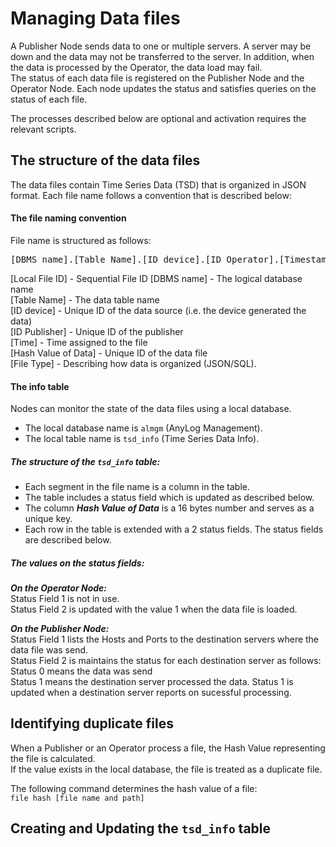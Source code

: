 # Managing Data files

A Publisher Node sends data to one or multiple servers. A server may be down and the data may not be transferred to the server. In addition, when the data is processed by the Operator, the data load may fail.  
The status of each data file is registered on the Publisher Node and the Operator Node. Each node updates the status and satisfies queries on the status of each file.

The processes described below are optional and activation requires the relevant scripts.
  
## The structure of the data files 
The data files contain Time Series Data (TSD) that is organized in JSON format.
Each file name follows a convention that is described below:

#### The file naming convention

File name is structured as follows:
<pre>
[DBMS name].[Table Name].[ID device].[ID Operator].[Timestamp].[Hash Value of Data].[File Type]
</pre>
[Local File ID] - Sequential File ID
[DBMS name] - The logical database name      
[Table Name] - The data table name    
[ID device] - Unique ID of the data source (i.e. the device generated the data)    
[ID Publisher] - Unique ID of the publisher  
[Time] - Time assigned to the file    
[Hash Value of Data] - Unique ID of the data file  
[File Type] - Describing how data is organized (JSON/SQL).  

#### The info table

Nodes can monitor the state of the data files using a local database.
* The local database name is ```almgm``` (AnyLog Management).
* The local table name is ```tsd_info``` (Time Series Data Info).

##### The structure of the ```tsd_info``` table:

* Each segment in the file name is a column in the table.
* The table includes a status field which is updated as described below.
* The column ***Hash Value of Data*** is a 16 bytes number and serves as a unique key.
* Each row in the table is extended with a 2 status fields. The status fields are described below.

##### The values on the status fields:

***On the Operator Node:***  
Status Field 1 is not in use.  
Status Field 2 is updated with the value 1 when the data file is loaded.

***On the Publisher Node:***  
Status Field 1 lists the Hosts and Ports to the destination servers where the data file was send.  
Status Field 2 is maintains the status for each destination server as follows:
Status 0 means the data was send  
Status 1 means the destination server processed the data. Status 1 is updated when a destination server reports on sucessful processing.

## Identifying duplicate files

When a Publisher or an Operator process a file, the Hash Value representing the file is calculated.  
If the value exists in the local database, the file is treated as a duplicate file.

The following command determines the hash value of a file:  
```file hash [file name and path]```

## Creating and Updating the ```tsd_info``` table




